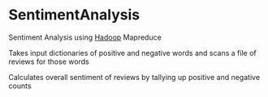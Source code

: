 # SentimentAnalysis
Sentiment Analysis using [Hadoop](http://hadoop.apache.org/) Mapreduce

Takes input dictionaries of positive and negative words and scans a file of reviews for those words

Calculates overall sentiment of reviews by tallying up positive and negative counts


